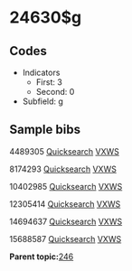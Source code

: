 # 24630$g

## Codes

-   Indicators
    -   First: 3
    -   Second: 0
-   Subfield: g

## Sample bibs

4489305 [Quicksearch](https://search.library.yale.edu/catalog/4489305) [VXWS](http://prodorbis.library.yale.edu:7014/vxws/GetHoldingsService?bibId=4489305)

8174293 [Quicksearch](https://search.library.yale.edu/catalog/8174293) [VXWS](http://prodorbis.library.yale.edu:7014/vxws/GetHoldingsService?bibId=8174293)

10402985 [Quicksearch](https://search.library.yale.edu/catalog/10402985) [VXWS](http://prodorbis.library.yale.edu:7014/vxws/GetHoldingsService?bibId=10402985)

12305414 [Quicksearch](https://search.library.yale.edu/catalog/12305414) [VXWS](http://prodorbis.library.yale.edu:7014/vxws/GetHoldingsService?bibId=12305414)

14694637 [Quicksearch](https://search.library.yale.edu/catalog/14694637) [VXWS](http://prodorbis.library.yale.edu:7014/vxws/GetHoldingsService?bibId=14694637)

15688587 [Quicksearch](https://search.library.yale.edu/catalog/15688587) [VXWS](http://prodorbis.library.yale.edu:7014/vxws/GetHoldingsService?bibId=15688587)

**Parent topic:**[246](../../tags/246/246.md)

